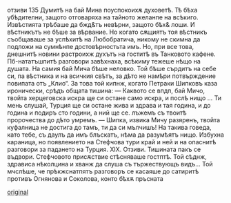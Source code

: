 ﻿отзиви
135
Думитѣ на бай Мина поуспокоихѫ духоветѣ. Тѣ бѣха убѣдителни, защото отговаряха на тайното желанпе на всѣкиго. Извѣстията трѣбаше да бжд&тъ невѣрни, защото бѣх& лоши. И вѣстникътъ не бѣше за вѣрвание. Но когато сѫщиятъ тоя вѣстникъ съобщаваше за успѣхитѣ на Любобратича, никому не скимна да подложи на сумнѣнпе достовѣрностьта имъ. Но, при все това, днешнитѣ новини растроихж духътъ на гоститѣ въ Танковото кафене. Пб-нататъшпитѣ разговори завѣхнаха, всѣкиму тежеше нѣщо на душата. На самия бай Мича бѣше неловко. Той бѣше сърдитъ на себе си, па вѣстника и на всичкия свѣтъ, за дѣто не намѣри потвърждение повипата отъ „Клио“. За това той кипнж, когато Петраки Шипковъ каза иронически, срѣдъ общата тишина:
— Каквото се впдп, бай Мичо, твойта херцеговска искра ще си остане само искра, и послѣ нищо ... Ти мень слушай, Турция ще си остане жива и здрава и тая година, и до година и подиръ сто години, а ний ще се. лъжемъ съ твоитѣ пророчества до дѣто умремъ.
— Шипка, извика Мичу разяренъ, твойта куфалница не достига до тамъ, ти да си мълчишъ! На такива говеда, като тебе, съ даулъ да имъ блъскатъ, нѣма да разумѣятъ нищо.
Избухна караница, но появлението на Стефчова тури край и ней и на опаснитѣ разговори за падането на Турция.
XIX.
Отзиви.
Тишината пакъ се въдвори. Стефчовото присѫствие стѣсняваше гостптѣ. Той сѣднж, здрависа нѣколцина и хванж да слуша съ тържествующъ видъ... Той мчслѣше, че прѣкжснатпятъ разговоръ се касаяше до сатиритѣ противъ Огнянова и Соколова, конто бѣхѫ пръсната

[original](images/154.jpg)